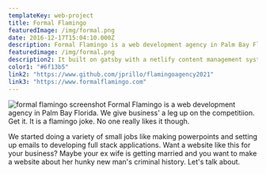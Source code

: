```yaml
---
templateKey: web-project
title: Formal Flamingo
featuredImage: /img/formal.png
date: 2016-12-17T15:04:10.000Z
description: Formal Flamingo is a web development agency in Palm Bay Florida. It is owned my me and my wife and started it 2007. 
featuredimage: /img/formal.png
description2: It built on gatsby with a netlify content management system. 
color1: "#6f13b5"
link2: "https://www.github.com/jprillo/flamingoagency2021"
link3: "https://www.formalflamingo.com"
---
```


![formal flamingo screenshot](/img/formal.png)
Formal Flamingo is a web development agency in Palm Bay Florida. We give business' a leg up on the competitiion. Get it. It is a flamingo joke. No one really likes it though.  

We started doing a variety of small jobs like making powerpoints and setting up emails to developing full stack applications. Want a website like this for your business? Maybe your ex wife is getting married and you want to make a website about her hunky new man's criminal history. Let's talk about. 

